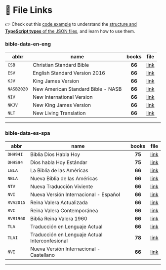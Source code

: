 # 🚀 File Links

👉 Check out this [code example](https://github.com/mrk214/reading-json-files) to understand the [structure and **TypeScript types** of the JSON files](https://github.com/mrk214/reading-json-files/blob/main/src/types.ts), and learn how to use them.

### bible-data-en-eng

| abbr | name | books | file |
| --- | --- | :---: | --- |
| `CSB` | Christian Standard Bible | **66** | [link](https://mrk214.github.io/snapshots/en___eng___eng/CSB.json) |
| `ESV` | English Standard Version 2016 | **66** | [link](https://mrk214.github.io/snapshots/en___eng___eng/ESV.json) |
| `KJV` | King James Version | **66** | [link](https://mrk214.github.io/snapshots/en___eng___eng/KJV.json) |
| `NASB2020` | New American Standard Bible - NASB | **66** | [link](https://mrk214.github.io/snapshots/en___eng___eng/NASB2020.json) |
| `NIV` | New International Version | **66** | [link](https://mrk214.github.io/snapshots/en___eng___eng/NIV.json) |
| `NKJV` | New King James Version | **66** | [link](https://mrk214.github.io/snapshots/en___eng___eng/NKJV.json) |
| `NLT` | New Living Translation | **66** | [link](https://mrk214.github.io/snapshots/en___eng___eng/NLT.json) |

---

### bible-data-es-spa

| abbr | name | books | file |
| --- | --- | :---: | --- |
| `DHH94I` | Biblia Dios Habla Hoy | **75** | [link](https://mrk214.github.io/snapshots/es___spa___spa/DHH94I.json) |
| `DHHS94` | Dios habla Hoy Estándar | **75** | [link](https://mrk214.github.io/snapshots/es___spa___spa/DHHS94.json) |
| `LBLA` | La Biblia de las Américas | **66** | [link](https://mrk214.github.io/snapshots/es___spa___spa/LBLA.json) |
| `NBLA` | Nueva Biblia de las Américas | **66** | [link](https://mrk214.github.io/snapshots/es___spa___spa/NBLA.json) |
| `NTV` | Nueva Traducción Viviente | **66** | [link](https://mrk214.github.io/snapshots/es___spa___spa/NTV.json) |
| `NVI` | Nueva Versión Internacional - Español | **66** | [link](https://mrk214.github.io/snapshots/es___spa___spa/NVI.json) |
| `RVA2015` | Reina Valera Actualizada | **66** | [link](https://mrk214.github.io/snapshots/es___spa___spa/RVA2015.json) |
| `RVC` | Reina Valera Contemporánea | **66** | [link](https://mrk214.github.io/snapshots/es___spa___spa/RVC.json) |
| `RVR1960` | Biblia Reina Valera 1960 | **66** | [link](https://mrk214.github.io/snapshots/es___spa___spa/RVR1960.json) |
| `TLA` | Traducción en Lenguaje Actual | **66** | [link](https://mrk214.github.io/snapshots/es___spa___spa/TLA.json) |
| `TLAI` | Traducción en Lenguaje Actual Interconfesional | **78** | [link](https://mrk214.github.io/snapshots/es___spa___spa/TLAI.json) |
| `NVI` | Nueva Versión Internacional - Castellano | **66** | [link](https://mrk214.github.io/snapshots/es___spa___spa_es/NVI.json) |

---

